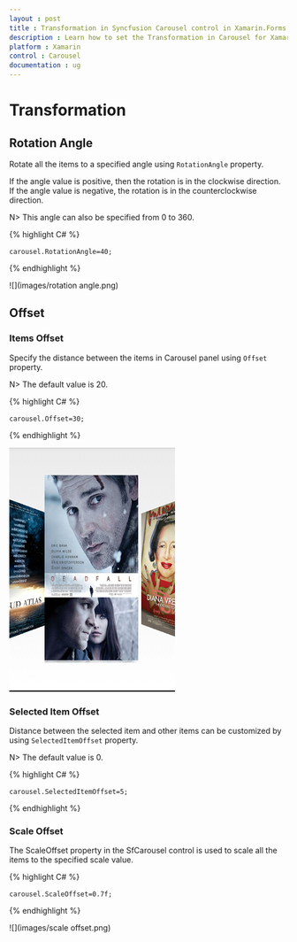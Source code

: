 ```yaml
---
layout : post
title : Transformation in Syncfusion Carousel control in Xamarin.Forms
description : Learn how to set the Transformation in Carousel for Xamarin.Forms
platform : Xamarin
control : Carousel
documentation : ug
---
```


# Transformation

## Rotation Angle

Rotate all the items to a specified angle using `RotationAngle` property. 

If the angle value is positive, then the rotation is in the clockwise direction. If the angle value is negative, the rotation is in the counterclockwise direction. 

N> This angle can also be specified from 0 to 360.

{% highlight C# %}

	carousel.RotationAngle=40;

{% endhighlight %}

![](images/rotation angle.png)

## Offset

### Items Offset

Specify the distance between the items in Carousel panel using `Offset` property.

N> The default value is 20.

{% highlight C# %}

	carousel.Offset=30;

{% endhighlight %}

![](images/offset.png)

### Selected Item Offset

Distance between the selected item and other items can be customized by using `SelectedItemOffset` property.

N> The default value is 0.

{% highlight C# %}

	carousel.SelectedItemOffset=5;

{% endhighlight %}

### Scale Offset

The ScaleOffset property in the SfCarousel control is used to scale all the items to the specified scale value.

{% highlight C# %}
	
	carousel.ScaleOffset=0.7f;

{% endhighlight %}

![](images/scale offset.png)


